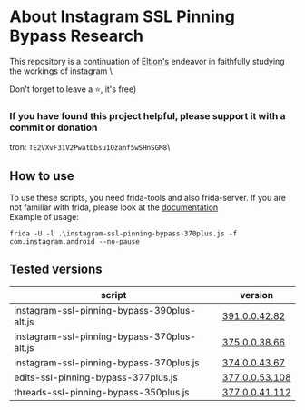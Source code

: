 # About Instagram SSL Pinning Bypass Research
This repository is a continuation of [Eltion's](https://github.com/Eltion/Instagram-SSL-Pinning-Bypass) endeavor in faithfully studying the workings of instagram \

Don't forget to leave a ⭐, it's free)

### If you have found this project helpful, please support it with a commit or donation

tron: `TE2VXvF31V2PwatDbsu1Qzanf5wSHnSGM8`\

## How to use
To use these scripts, you need frida-tools and also frida-server. If you are not familiar with frida, please look at the [documentation](https://frida.re/docs/home/)\
Example of usage:
```
frida -U -l .\instagram-ssl-pinning-bypass-370plus.js -f com.instagram.android --no-pause
```
## Tested versions
| script  | version |
| ------------- | ------------- |
| instagram-ssl-pinning-bypass-390plus-alt.js  | [391.0.0.42.82](https://www.apkmirror.com/apk/instagram/instagram-instagram/instagram-391-0-0-42-82-release/)  |
| instagram-ssl-pinning-bypass-370plus-alt.js  | [375.0.0.38.66](https://www.apkmirror.com/apk/instagram/instagram-instagram/instagram-375-0-0-38-66-release/)  |
| instagram-ssl-pinning-bypass-370plus.js      | [374.0.0.43.67](https://www.apkmirror.com/apk/instagram/instagram-instagram/instagram-374-0-0-43-67-release/)  |
| edits-ssl-pinning-bypass-377plus.js          | [377.0.0.53.108](https://www.apkmirror.com/apk/instagram/edits-an-instagram-app/edits-an-instagram-app-377-0-0-53-108-release/) |
| threads-ssl-pinning-bypass-350plus.js        | [377.0.0.41.112](https://www.apkmirror.com/apk/instagram/threads-an-instagram-app/threads-377-0-0-41-112-release/) |


